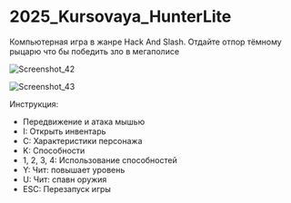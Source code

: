 # 2025_Kursovaya_HunterLite

Компьютерная игра в жанре Hack And Slash. Отдайте отпор тёмному рыцарю что бы победить зло в мегаполисе

![Screenshot_42](https://github.com/user-attachments/assets/0310e685-8032-48f8-8c2b-00688b7e0722)

![Screenshot_43](https://github.com/user-attachments/assets/54c8ebdd-a43f-40bf-b90b-bb3967c2723b)

Инструкция:
- Передвижение и атака мышью
- I: Открыть инвентарь
- C: Характеристики персонажа
- K: Способности
- 1, 2, 3, 4: Использование способностей
- Y: Чит: повышает уровень
- U: Чит: спавн оружия
- ESC: Перезапуск игры
